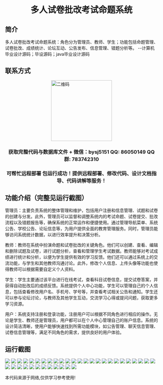<p><h1 align="center">多人试卷批改考试命题系统</h1></p>

## 简介
多人试卷批改考试命题系统：角色分为管理员、教师、学生；功能包括命题管理、试卷批改、成绩统计、论坛互动、公告发布、信息管理、错题分析等。    --计算机毕业设计源码；毕设源码；java毕业设计源码


## 联系方式
<img src="https://bs-1329754181.cos.ap-shanghai.myqcloud.com/wx.jpg" alt="二维码" style="display: block; margin: 0 auto;" width="200px">
<p><h3 align="center">获取完整代码与数据库文件 + 微信：bysj5151 QQ: 86050149 QQ群: 783742310</h3></p>
<p><h3 align="center">可帮忙远程部署 包运行成功！提供远程部署、修改代码、设计文档指导、代码讲解等服务！</h3></p>

## 功能介绍（完整见运行截图）
管理员：主要负责系统的整体管理和维护，包括用户注册和信息管理、试题和试卷的创建与分发。此外，管理员可以监督和调整系统内的考试命题、试卷提交、批改流程以及错题报告等，确保系统的正常运作和便捷使用。通过管理导航菜单、系统公告、学校公告、论坛信息等，为用户提供全面的教育管理服务。同时，管理员能够访问系统统计数据，以进行效率提升和决策分析。

教师：教师在系统中扮演命题和试卷批改的关键角色。他们可以创建、查看、编辑和删除试题及试卷，进行试题分析，查看和管理学生考试数据。教师能够对考试成绩进行统计和分析，以便为学生提供有效的学习反馈。他们还可以通过系统上的交流功能，与学生和其他教师沟通讨论。此外，修改个人信息、上传头像等功能也使得教师可以根据需要自定义个人资料。

学生：学生主要通过该平台进行在线考试，查看科目试卷信息，提交试卷答案，并获得自动批改后的成绩反馈。系统提供个人中心功能，学生可以管理自己的个人信息，包括查看修改用户名、手机号、学号等，并查看考试相关公告和通知。学生还可以参与论坛讨论，与教师及其他学生互动，交流学习心得或提问问题，获取更多学习资源。

用户：系统支持注册和登录功能，注册用户可以根据不同角色进行相应的操作。无论是学生、教师还是管理员，用户都可以在个人中心管理自己的账户信息。系统的设计简洁清晰，使用户能够快速找到所需功能模块，如公告管理、聊天信息管理、试卷信息管理等，满足不同角色的需求，提供良好的用户体验。


## 运行截图
![](https://bs-1329754181.cos.ap-shanghai.myqcloud.com/ssm/MultiUserExamPaperGradingSystem/img/001.jpg)
![](https://bs-1329754181.cos.ap-shanghai.myqcloud.com/ssm/MultiUserExamPaperGradingSystem/img/002.jpg)
![](https://bs-1329754181.cos.ap-shanghai.myqcloud.com/ssm/MultiUserExamPaperGradingSystem/img/003.jpg)
![](https://bs-1329754181.cos.ap-shanghai.myqcloud.com/ssm/MultiUserExamPaperGradingSystem/img/004.jpg)
![](https://bs-1329754181.cos.ap-shanghai.myqcloud.com/ssm/MultiUserExamPaperGradingSystem/img/005.jpg)
![](https://bs-1329754181.cos.ap-shanghai.myqcloud.com/ssm/MultiUserExamPaperGradingSystem/img/006.jpg)
![](https://bs-1329754181.cos.ap-shanghai.myqcloud.com/ssm/MultiUserExamPaperGradingSystem/img/007.jpg)
![](https://bs-1329754181.cos.ap-shanghai.myqcloud.com/ssm/MultiUserExamPaperGradingSystem/img/008.jpg)
![](https://bs-1329754181.cos.ap-shanghai.myqcloud.com/ssm/MultiUserExamPaperGradingSystem/img/009.jpg)
![](https://bs-1329754181.cos.ap-shanghai.myqcloud.com/ssm/MultiUserExamPaperGradingSystem/img/010.jpg)
![](https://bs-1329754181.cos.ap-shanghai.myqcloud.com/ssm/MultiUserExamPaperGradingSystem/img/011.jpg)
![](https://bs-1329754181.cos.ap-shanghai.myqcloud.com/ssm/MultiUserExamPaperGradingSystem/img/012.jpg)
![](https://bs-1329754181.cos.ap-shanghai.myqcloud.com/ssm/MultiUserExamPaperGradingSystem/img/013.jpg)
![](https://bs-1329754181.cos.ap-shanghai.myqcloud.com/ssm/MultiUserExamPaperGradingSystem/img/014.jpg)
![](https://bs-1329754181.cos.ap-shanghai.myqcloud.com/ssm/MultiUserExamPaperGradingSystem/img/015.jpg)
![](https://bs-1329754181.cos.ap-shanghai.myqcloud.com/ssm/MultiUserExamPaperGradingSystem/img/016.jpg)
![](https://bs-1329754181.cos.ap-shanghai.myqcloud.com/ssm/MultiUserExamPaperGradingSystem/img/017.jpg)
![](https://bs-1329754181.cos.ap-shanghai.myqcloud.com/ssm/MultiUserExamPaperGradingSystem/img/018.jpg)
![](https://bs-1329754181.cos.ap-shanghai.myqcloud.com/ssm/MultiUserExamPaperGradingSystem/img/019.jpg)
![](https://bs-1329754181.cos.ap-shanghai.myqcloud.com/ssm/MultiUserExamPaperGradingSystem/img/020.jpg)
![](https://bs-1329754181.cos.ap-shanghai.myqcloud.com/ssm/MultiUserExamPaperGradingSystem/img/021.jpg)
![](https://bs-1329754181.cos.ap-shanghai.myqcloud.com/ssm/MultiUserExamPaperGradingSystem/img/022.jpg)
![](https://bs-1329754181.cos.ap-shanghai.myqcloud.com/ssm/MultiUserExamPaperGradingSystem/img/023.jpg)
![](https://bs-1329754181.cos.ap-shanghai.myqcloud.com/ssm/MultiUserExamPaperGradingSystem/img/024.jpg)
![](https://bs-1329754181.cos.ap-shanghai.myqcloud.com/ssm/MultiUserExamPaperGradingSystem/img/025.jpg)
![](https://bs-1329754181.cos.ap-shanghai.myqcloud.com/ssm/MultiUserExamPaperGradingSystem/img/026.jpg)
![](https://bs-1329754181.cos.ap-shanghai.myqcloud.com/ssm/MultiUserExamPaperGradingSystem/img/027.jpg)
![](https://bs-1329754181.cos.ap-shanghai.myqcloud.com/ssm/MultiUserExamPaperGradingSystem/img/028.jpg)
![](https://bs-1329754181.cos.ap-shanghai.myqcloud.com/ssm/MultiUserExamPaperGradingSystem/img/029.jpg)
![](https://bs-1329754181.cos.ap-shanghai.myqcloud.com/ssm/MultiUserExamPaperGradingSystem/img/030.jpg)
![](https://bs-1329754181.cos.ap-shanghai.myqcloud.com/ssm/MultiUserExamPaperGradingSystem/img/031.jpg)
![](https://bs-1329754181.cos.ap-shanghai.myqcloud.com/ssm/MultiUserExamPaperGradingSystem/img/032.jpg)
![](https://bs-1329754181.cos.ap-shanghai.myqcloud.com/ssm/MultiUserExamPaperGradingSystem/img/033.jpg)
![](https://bs-1329754181.cos.ap-shanghai.myqcloud.com/ssm/MultiUserExamPaperGradingSystem/img/034.jpg)
![](https://bs-1329754181.cos.ap-shanghai.myqcloud.com/ssm/MultiUserExamPaperGradingSystem/img/035.jpg)
![](https://bs-1329754181.cos.ap-shanghai.myqcloud.com/ssm/MultiUserExamPaperGradingSystem/img/036.jpg)
![](https://bs-1329754181.cos.ap-shanghai.myqcloud.com/ssm/MultiUserExamPaperGradingSystem/img/037.jpg)

<p>本代码来源于网络,仅供学习参考使用!</p>
